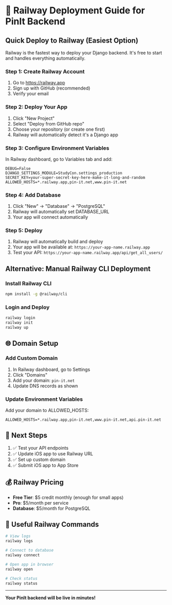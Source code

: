 # 🚀 Railway Deployment Guide for PinIt Backend

## Quick Deploy to Railway (Easiest Option)

Railway is the fastest way to deploy your Django backend. It's free to start and handles everything automatically.

### Step 1: Create Railway Account
1. Go to https://railway.app
2. Sign up with GitHub (recommended)
3. Verify your email

### Step 2: Deploy Your App
1. Click "New Project"
2. Select "Deploy from GitHub repo"
3. Choose your repository (or create one first)
4. Railway will automatically detect it's a Django app

### Step 3: Configure Environment Variables
In Railway dashboard, go to Variables tab and add:

```
DEBUG=False
DJANGO_SETTINGS_MODULE=StudyCon.settings_production
SECRET_KEY=your-super-secret-key-here-make-it-long-and-random
ALLOWED_HOSTS=*.railway.app,pin-it.net,www.pin-it.net
```

### Step 4: Add Database
1. Click "New" → "Database" → "PostgreSQL"
2. Railway will automatically set DATABASE_URL
3. Your app will connect automatically

### Step 5: Deploy
1. Railway will automatically build and deploy
2. Your app will be available at: `https://your-app-name.railway.app`
3. Test your API: `https://your-app-name.railway.app/api/get_all_users/`

## Alternative: Manual Railway CLI Deployment

### Install Railway CLI
```bash
npm install -g @railway/cli
```

### Login and Deploy
```bash
railway login
railway init
railway up
```

## 🌐 Domain Setup

### Add Custom Domain
1. In Railway dashboard, go to Settings
2. Click "Domains"
3. Add your domain: `pin-it.net`
4. Update DNS records as shown

### Update Environment Variables
Add your domain to ALLOWED_HOSTS:
```
ALLOWED_HOSTS=*.railway.app,pin-it.net,www.pin-it.net,api.pin-it.net
```

## 📱 Next Steps

1. ✅ Test your API endpoints
2. ✅ Update iOS app to use Railway URL
3. ✅ Set up custom domain
4. ✅ Submit iOS app to App Store

## 💰 Railway Pricing

- **Free Tier**: $5 credit monthly (enough for small apps)
- **Pro**: $5/month per service
- **Database**: $5/month for PostgreSQL

## 🔧 Useful Railway Commands

```bash
# View logs
railway logs

# Connect to database
railway connect

# Open app in browser
railway open

# Check status
railway status
```

---

**Your PinIt backend will be live in minutes!**


